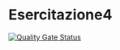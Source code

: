 # Esercitazione4

[![Quality Gate Status](https://sonarcloud.io/api/project_badges/measure?project=java-injection_maxdad-esercitazione4&metric=alert_status)](https://sonarcloud.io/summary/new_code?id=java-injection_maxdad-esercitazione4)
